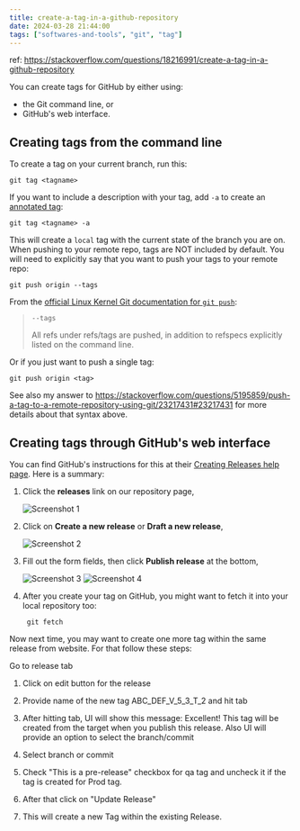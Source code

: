 ```yaml
---
title: create-a-tag-in-a-github-repository
date: 2024-03-28 21:44:00
tags: ["softwares-and-tools", "git", "tag"]
---
```

ref: https://stackoverflow.com/questions/18216991/create-a-tag-in-a-github-repository

You can create tags for GitHub by either using:

* the Git command line, or
* GitHub's web interface.

## Creating tags from the command line

To create a tag on your current branch, run this:

    git tag <tagname>

If you want to include a description with your tag, add `-a` to create an [annotated tag][1]:

    git tag <tagname> -a

This will create a `local` tag with the current state of the branch you are on. When pushing to your remote repo, tags are NOT included by default. You will need to explicitly say that you want to push your tags to your remote repo:

    git push origin --tags

From the [official Linux Kernel Git documentation for `git push`](https://www.kernel.org/pub/software/scm/git/docs/git-push.html):

>     --tags
> All refs under refs/tags are pushed, in addition to refspecs explicitly listed on the command line.

Or if you just want to push a single tag:

    git push origin <tag>

See also my answer to https://stackoverflow.com/questions/5195859/push-a-tag-to-a-remote-repository-using-git/23217431#23217431 for more details about that syntax above.

## Creating tags through GitHub's web interface

You can find GitHub's instructions for this at their [Creating Releases help page](https://help.github.com/articles/creating-releases). Here is a summary:

1. Click the **releases** link on our repository page,
 
   ![Screenshot 1][2]

2. Click on **Create a new release** or **Draft a new release**,

   ![Screenshot 2][3]

3. Fill out the form fields, then click **Publish release** at the bottom,

   ![Screenshot 3][4]
   ![Screenshot 4][5]

4. After you create your tag on GitHub, you might want to fetch it into your local repository too:

        git fetch

Now next time, you may want to create one more tag within the same release from website. For that follow these steps:

Go to release tab

1. Click on edit button for the release

2. Provide name of the new tag ABC_DEF_V_5_3_T_2 and hit tab

3. After hitting tab, UI will show this message: Excellent! This tag will be created from the target when you publish this release. Also UI will provide an option to select the branch/commit

4. Select branch or commit

5. Check "This is a pre-release" checkbox for qa tag and uncheck it if the tag is created for Prod tag.

6. After that click on "Update Release"

7. This will create a new Tag within the existing Release.

  [1]: https://stackoverflow.com/questions/11514075/what-is-the-difference-between-an-annotated-and-unannotated-tag
  [2]: http://i.stack.imgur.com/uHyjG.png
  [3]: http://i.stack.imgur.com/MMAgk.png
  [4]: http://i.stack.imgur.com/KArgA.png
  [5]: http://i.stack.imgur.com/QzIbj.png

